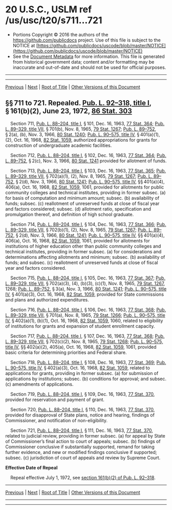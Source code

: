 ---
---

# 20 U.S.C., USLM ref /us/usc/t20/s711...721

* Portions Copyright © 2016 the authors of the https://github.com/publicdocs project.
  Use of this file is subject to the NOTICE at [https://github.com/publicdocs/uscode/blob/master/NOTICE](https://github.com/publicdocs/uscode/blob/master/NOTICE)
* See the [Document Metadata](././../../../../..//README.md) for more information.
  This file is generated from historical government data; content and/or formatting may be inaccurate and out-of-date and should not be used for official purposes.

----------
----------

[Previous](./../../../../..//us/usc/t20/ch21/schI/m__us_usc_t20_ch21_schI.md) | [Next](./../../../../..//us/usc/t20/ch21/schII/m__us_usc_t20_ch21_schII.md) | [Root of Title](./../../../../../) | [Other Versions of this Document](https://publicdocs.github.io/go/links?ns=uslm&ref=%2Fus%2Fusc%2Ft20%2Fs711...721)

## §§ 711 to 721. Repealed. [Pub. L. 92–318, title I][/us/pl/92/318/tI], § 161(b)(2), June 23, 1972, [86 Stat. 303][/us/stat/86/303]

    Section 711, [Pub. L. 88–204, title I][/us/pl/88/204/tI], § 101, Dec. 16, 1963, [77 Stat. 364][/us/stat/77/364]; [Pub. L. 89–329, title VII][/us/pl/89/329/tVII], § 701(b), Nov. 8, 1965, [79 Stat. 1267][/us/stat/79/1267]; [Pub. L. 89–752][/us/pl/89/752], § 2(a), (b), Nov. 3, 1966, [80 Stat. 1240][/us/stat/80/1240]; [Pub. L. 90–575, title IV][/us/pl/90/575/tIV], § 401(a)(1), (2), Oct. 16, 1968, [82 Stat. 1059][/us/stat/82/1059], authorized appropriations for grants for construction of undergraduate academic facilities.

    Section 712, [Pub. L. 88–204, title I][/us/pl/88/204/tI], § 102, Dec. 16, 1963, [77 Stat. 364][/us/stat/77/364]; [Pub. L. 89–752][/us/pl/89/752], § 2(c), Nov. 3, 1966, [80 Stat. 1241][/us/stat/80/1241] provided for allotment of funds.

    Section 713, [Pub. L. 88–204, title I][/us/pl/88/204/tI], § 103, Dec. 16, 1963, [77 Stat. 365][/us/stat/77/365]; [Pub. L. 89–329, title VII][/us/pl/89/329/tVII], § 702(a)(1), (2), Nov. 8, 1965, [79 Stat. 1267][/us/stat/79/1267]; [Pub. L. 89–752][/us/pl/89/752], § 2(d), Nov. 3, 1966, [80 Stat. 1241][/us/stat/80/1241]; [Pub. L. 90–575, title IV][/us/pl/90/575/tIV], §§ 401(a)(4), 406(a), Oct. 16, 1968, [82 Stat. 1059][/us/stat/82/1059], 1061, provided for allotments for public community colleges and technical institutes, providing in former subsec. (a) for basis of computation and minimum amount; subsec. (b) availability of funds; subsec. (c) reallotment of unreserved funds at close of fiscal year and factors considered; subsec. (d) allotment ratio, specification and promulgation thereof, and definition of high school graduate.

    Section 714, [Pub. L. 88–204, title I][/us/pl/88/204/tI], § 104, Dec. 16, 1963, [77 Stat. 366][/us/stat/77/366]; [Pub. L. 89–329, title VII][/us/pl/89/329/tVII], § 702(b)(1), (2), Nov. 8, 1965, [79 Stat. 1267][/us/stat/79/1267]; [Pub. L. 89–752][/us/pl/89/752], § 2(d), Nov. 3, 1966, [80 Stat. 1241][/us/stat/80/1241]; [Pub. L. 90–575, title IV][/us/pl/90/575/tIV], §§ 401(a)(4), 406(a), Oct. 16, 1968, [82 Stat. 1059][/us/stat/82/1059], 1061, provided for allotments for institutions of higher education other than public community colleges and technical institutes, providing in former subsec. (a) for considerations and determinations affecting allotments and minimum; subsec. (b) availability of funds; and subsec. (c) reallotment of unreserved funds at close of fiscal year and factors considered.

    Section 715, [Pub. L. 88–204, title I][/us/pl/88/204/tI], § 105, Dec. 16, 1963, [77 Stat. 367][/us/stat/77/367]; [Pub. L. 89–329, title VII][/us/pl/89/329/tVII], § 702(a)(3), (4), (b)(3), (c)(1), Nov. 8, 1965, [79 Stat. 1267][/us/stat/79/1267], 1268; [Pub. L. 89–752][/us/pl/89/752], § 3(a), Nov. 3, 1966, [80 Stat. 1241][/us/stat/80/1241]; [Pub. L. 90–575, title IV][/us/pl/90/575/tIV], § 401(a)(3), Oct. 16, 1968, [82 Stat. 1059][/us/stat/82/1059], provided for State commissions and plans and authorized expenditures.

    Section 716, [Pub. L. 88–204, title I][/us/pl/88/204/tI], § 106, Dec. 16, 1963, [77 Stat. 368][/us/stat/77/368]; [Pub. L. 89–329, title VII][/us/pl/89/329/tVII], § 701(a), Nov. 8, 1965, [79 Stat. 1266][/us/stat/79/1266]; [Pub. L. 90–575, title IV][/us/pl/90/575/tIV], § 402(a)(1), (b)(1), Oct. 16, 1968, [82 Stat. 1059][/us/stat/82/1059], 1060, related to eligibility of institutions for grants and expansion of student enrollment capacity.

    Section 717, [Pub. L. 88–204, title I][/us/pl/88/204/tI], § 107, Dec. 16, 1963, [77 Stat. 368][/us/stat/77/368]; [Pub. L. 89–329, title VII][/us/pl/89/329/tVII], § 702(c)(2), Nov. 8, 1965, [79 Stat. 1268][/us/stat/79/1268]; [Pub. L. 90–575, title IV][/us/pl/90/575/tIV], §§ 402(a)(2), 405(a), Oct. 16, 1968, [82 Stat. 1059][/us/stat/82/1059], 1061, provided basic criteria for determining priorities and Federal share.

    Section 718, [Pub. L. 88–204, title I][/us/pl/88/204/tI], § 108, Dec. 16, 1963, [77 Stat. 369][/us/stat/77/369]; [Pub. L. 90–575, title IV][/us/pl/90/575/tIV], § 402(a)(3), Oct. 16, 1968, [82 Stat. 1059][/us/stat/82/1059], related to applications for grants, providing in former subsec. (a) for submission of applications by institutions; subsec. (b) conditions for approval; and subsec. (c) amendments of applications.

    Section 719, [Pub. L. 88–204, title I][/us/pl/88/204/tI], § 109, Dec. 16, 1963, [77 Stat. 370][/us/stat/77/370], provided for reservation and payment of grant.

    Section 720, [Pub. L. 88–204, title I][/us/pl/88/204/tI], § 110, Dec. 16, 1963, [77 Stat. 370][/us/stat/77/370], provided for disapproval of State plans, notice and hearing, findings of Commissioner, and notification of non-eligibility.

    Section 721, [Pub. L. 88–204, title I][/us/pl/88/204/tI], § 111, Dec. 16, 1963, [77 Stat. 370][/us/stat/77/370], related to judicial review, providing in former subsec. (a) for appeal by State of Commissioner’s final action to court of appeals; subsec. (b) findings of Commissioner conclusive if substantially supported, remand for taking further evidence, and new or modified findings conclusive if supported; subsec. (c) jurisdiction of court of appeals and review by Supreme Court.

 __Effective Date of Repeal__ 

    Repeal effective July 1, 1972, see [section 161(b)(2) of Pub. L. 92–318][/us/pl/92/318/s161/b/2].

----------

[Previous](./../../../../..//us/usc/t20/ch21/schI/m__us_usc_t20_ch21_schI.md) | [Next](./../../../../..//us/usc/t20/ch21/schII/m__us_usc_t20_ch21_schII.md) | [Root of Title](./../../../../../) | [Other Versions of this Document](https://publicdocs.github.io/go/links?ns=uslm&ref=%2Fus%2Fusc%2Ft20%2Fs711...721)

----------
----------

[/us/pl/92/318/tI]: https://publicdocs.github.io/go/links?ns=uslm&ref=%2Fus%2Fpl%2F92%2F318%2FtI
[/us/stat/86/303]: https://publicdocs.github.io/go/links?ns=uslm&ref=%2Fus%2Fstat%2F86%2F303
[/us/pl/88/204/tI]: https://publicdocs.github.io/go/links?ns=uslm&ref=%2Fus%2Fpl%2F88%2F204%2FtI
[/us/stat/77/364]: https://publicdocs.github.io/go/links?ns=uslm&ref=%2Fus%2Fstat%2F77%2F364
[/us/pl/89/329/tVII]: https://publicdocs.github.io/go/links?ns=uslm&ref=%2Fus%2Fpl%2F89%2F329%2FtVII
[/us/stat/79/1267]: https://publicdocs.github.io/go/links?ns=uslm&ref=%2Fus%2Fstat%2F79%2F1267
[/us/pl/89/752]: https://publicdocs.github.io/go/links?ns=uslm&ref=%2Fus%2Fpl%2F89%2F752
[/us/stat/80/1240]: https://publicdocs.github.io/go/links?ns=uslm&ref=%2Fus%2Fstat%2F80%2F1240
[/us/pl/90/575/tIV]: https://publicdocs.github.io/go/links?ns=uslm&ref=%2Fus%2Fpl%2F90%2F575%2FtIV
[/us/stat/82/1059]: https://publicdocs.github.io/go/links?ns=uslm&ref=%2Fus%2Fstat%2F82%2F1059
[/us/pl/88/204/tI]: https://publicdocs.github.io/go/links?ns=uslm&ref=%2Fus%2Fpl%2F88%2F204%2FtI
[/us/stat/77/364]: https://publicdocs.github.io/go/links?ns=uslm&ref=%2Fus%2Fstat%2F77%2F364
[/us/pl/89/752]: https://publicdocs.github.io/go/links?ns=uslm&ref=%2Fus%2Fpl%2F89%2F752
[/us/stat/80/1241]: https://publicdocs.github.io/go/links?ns=uslm&ref=%2Fus%2Fstat%2F80%2F1241
[/us/pl/88/204/tI]: https://publicdocs.github.io/go/links?ns=uslm&ref=%2Fus%2Fpl%2F88%2F204%2FtI
[/us/stat/77/365]: https://publicdocs.github.io/go/links?ns=uslm&ref=%2Fus%2Fstat%2F77%2F365
[/us/pl/89/329/tVII]: https://publicdocs.github.io/go/links?ns=uslm&ref=%2Fus%2Fpl%2F89%2F329%2FtVII
[/us/stat/79/1267]: https://publicdocs.github.io/go/links?ns=uslm&ref=%2Fus%2Fstat%2F79%2F1267
[/us/pl/89/752]: https://publicdocs.github.io/go/links?ns=uslm&ref=%2Fus%2Fpl%2F89%2F752
[/us/stat/80/1241]: https://publicdocs.github.io/go/links?ns=uslm&ref=%2Fus%2Fstat%2F80%2F1241
[/us/pl/90/575/tIV]: https://publicdocs.github.io/go/links?ns=uslm&ref=%2Fus%2Fpl%2F90%2F575%2FtIV
[/us/stat/82/1059]: https://publicdocs.github.io/go/links?ns=uslm&ref=%2Fus%2Fstat%2F82%2F1059
[/us/pl/88/204/tI]: https://publicdocs.github.io/go/links?ns=uslm&ref=%2Fus%2Fpl%2F88%2F204%2FtI
[/us/stat/77/366]: https://publicdocs.github.io/go/links?ns=uslm&ref=%2Fus%2Fstat%2F77%2F366
[/us/pl/89/329/tVII]: https://publicdocs.github.io/go/links?ns=uslm&ref=%2Fus%2Fpl%2F89%2F329%2FtVII
[/us/stat/79/1267]: https://publicdocs.github.io/go/links?ns=uslm&ref=%2Fus%2Fstat%2F79%2F1267
[/us/pl/89/752]: https://publicdocs.github.io/go/links?ns=uslm&ref=%2Fus%2Fpl%2F89%2F752
[/us/stat/80/1241]: https://publicdocs.github.io/go/links?ns=uslm&ref=%2Fus%2Fstat%2F80%2F1241
[/us/pl/90/575/tIV]: https://publicdocs.github.io/go/links?ns=uslm&ref=%2Fus%2Fpl%2F90%2F575%2FtIV
[/us/stat/82/1059]: https://publicdocs.github.io/go/links?ns=uslm&ref=%2Fus%2Fstat%2F82%2F1059
[/us/pl/88/204/tI]: https://publicdocs.github.io/go/links?ns=uslm&ref=%2Fus%2Fpl%2F88%2F204%2FtI
[/us/stat/77/367]: https://publicdocs.github.io/go/links?ns=uslm&ref=%2Fus%2Fstat%2F77%2F367
[/us/pl/89/329/tVII]: https://publicdocs.github.io/go/links?ns=uslm&ref=%2Fus%2Fpl%2F89%2F329%2FtVII
[/us/stat/79/1267]: https://publicdocs.github.io/go/links?ns=uslm&ref=%2Fus%2Fstat%2F79%2F1267
[/us/pl/89/752]: https://publicdocs.github.io/go/links?ns=uslm&ref=%2Fus%2Fpl%2F89%2F752
[/us/stat/80/1241]: https://publicdocs.github.io/go/links?ns=uslm&ref=%2Fus%2Fstat%2F80%2F1241
[/us/pl/90/575/tIV]: https://publicdocs.github.io/go/links?ns=uslm&ref=%2Fus%2Fpl%2F90%2F575%2FtIV
[/us/stat/82/1059]: https://publicdocs.github.io/go/links?ns=uslm&ref=%2Fus%2Fstat%2F82%2F1059
[/us/pl/88/204/tI]: https://publicdocs.github.io/go/links?ns=uslm&ref=%2Fus%2Fpl%2F88%2F204%2FtI
[/us/stat/77/368]: https://publicdocs.github.io/go/links?ns=uslm&ref=%2Fus%2Fstat%2F77%2F368
[/us/pl/89/329/tVII]: https://publicdocs.github.io/go/links?ns=uslm&ref=%2Fus%2Fpl%2F89%2F329%2FtVII
[/us/stat/79/1266]: https://publicdocs.github.io/go/links?ns=uslm&ref=%2Fus%2Fstat%2F79%2F1266
[/us/pl/90/575/tIV]: https://publicdocs.github.io/go/links?ns=uslm&ref=%2Fus%2Fpl%2F90%2F575%2FtIV
[/us/stat/82/1059]: https://publicdocs.github.io/go/links?ns=uslm&ref=%2Fus%2Fstat%2F82%2F1059
[/us/pl/88/204/tI]: https://publicdocs.github.io/go/links?ns=uslm&ref=%2Fus%2Fpl%2F88%2F204%2FtI
[/us/stat/77/368]: https://publicdocs.github.io/go/links?ns=uslm&ref=%2Fus%2Fstat%2F77%2F368
[/us/pl/89/329/tVII]: https://publicdocs.github.io/go/links?ns=uslm&ref=%2Fus%2Fpl%2F89%2F329%2FtVII
[/us/stat/79/1268]: https://publicdocs.github.io/go/links?ns=uslm&ref=%2Fus%2Fstat%2F79%2F1268
[/us/pl/90/575/tIV]: https://publicdocs.github.io/go/links?ns=uslm&ref=%2Fus%2Fpl%2F90%2F575%2FtIV
[/us/stat/82/1059]: https://publicdocs.github.io/go/links?ns=uslm&ref=%2Fus%2Fstat%2F82%2F1059
[/us/pl/88/204/tI]: https://publicdocs.github.io/go/links?ns=uslm&ref=%2Fus%2Fpl%2F88%2F204%2FtI
[/us/stat/77/369]: https://publicdocs.github.io/go/links?ns=uslm&ref=%2Fus%2Fstat%2F77%2F369
[/us/pl/90/575/tIV]: https://publicdocs.github.io/go/links?ns=uslm&ref=%2Fus%2Fpl%2F90%2F575%2FtIV
[/us/stat/82/1059]: https://publicdocs.github.io/go/links?ns=uslm&ref=%2Fus%2Fstat%2F82%2F1059
[/us/pl/88/204/tI]: https://publicdocs.github.io/go/links?ns=uslm&ref=%2Fus%2Fpl%2F88%2F204%2FtI
[/us/stat/77/370]: https://publicdocs.github.io/go/links?ns=uslm&ref=%2Fus%2Fstat%2F77%2F370
[/us/pl/88/204/tI]: https://publicdocs.github.io/go/links?ns=uslm&ref=%2Fus%2Fpl%2F88%2F204%2FtI
[/us/stat/77/370]: https://publicdocs.github.io/go/links?ns=uslm&ref=%2Fus%2Fstat%2F77%2F370
[/us/pl/88/204/tI]: https://publicdocs.github.io/go/links?ns=uslm&ref=%2Fus%2Fpl%2F88%2F204%2FtI
[/us/stat/77/370]: https://publicdocs.github.io/go/links?ns=uslm&ref=%2Fus%2Fstat%2F77%2F370
[/us/pl/92/318/s161/b/2]: https://publicdocs.github.io/go/links?ns=uslm&ref=%2Fus%2Fpl%2F92%2F318%2Fs161%2Fb%2F2


